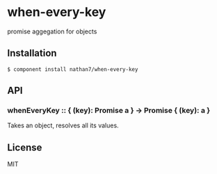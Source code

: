 
# when-every-key

  promise aggegation for objects

## Installation

    $ component install nathan7/when-every-key

## API

### whenEveryKey :: { (key): Promise a } -> Promise { (key): a }

  Takes an object, resolves all its values.

## License

  MIT
